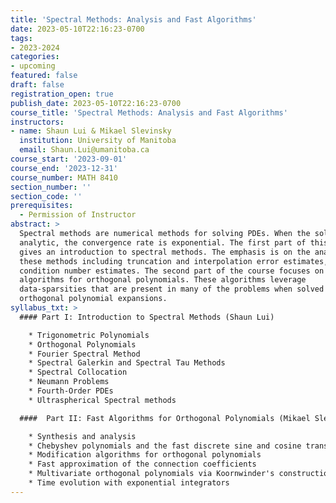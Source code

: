 ```yaml
---
title: 'Spectral Methods: Analysis and Fast Algorithms'
date: 2023-05-10T22:16:23-0700
tags:
- 2023-2024
categories:
- upcoming
featured: false
draft: false
registration_open: true
publish_date: 2023-05-10T22:16:23-0700
course_title: 'Spectral Methods: Analysis and Fast Algorithms'
instructors:
- name: Shaun Lui & Mikael Slevinsky
  institution: University of Manitoba
  email: Shaun.Lui@umanitoba.ca
course_start: '2023-09-01'
course_end: '2023-12-31'
course_number: MATH 8410
section_number: ''
section_code: ''
prerequisites:
  - Permission of Instructor
abstract: >
  Spectral methods are numerical methods for solving PDEs. When the solution is
  analytic, the convergence rate is exponential. The first part of this course
  gives an introduction to spectral methods. The emphasis is on the analysis of
  these methods including truncation and interpolation error estimates, and
  condition number estimates. The second part of the course focuses on fast
  algorithms for orthogonal polynomials. These algorithms leverage
  data-sparsities that are present in many of the problems when solved by
  orthogonal polynomial expansions.
syllabus_txt: >
  #### Part I: Introduction to Spectral Methods (Shaun Lui)

    * Trigonometric Polynomials
    * Orthogonal Polynomials
    * Fourier Spectral Method
    * Spectral Galerkin and Spectral Tau Methods
    * Spectral Collocation
    * Neumann Problems
    * Fourth-Order PDEs
    * Ultraspherical Spectral methods

  ####  Part II: Fast Algorithms for Orthogonal Polynomials (Mikael Slevinsky)

    * Synthesis and analysis
    * Chebyshev polynomials and the fast discrete sine and cosine transforms
    * Modification algorithms for orthogonal polynomials
    * Fast approximation of the connection coefficients
    * Multivariate orthogonal polynomials via Koornwinder's construction
    * Time evolution with exponential integrators
---
```

